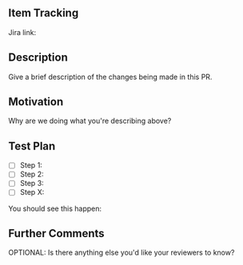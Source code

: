 ## Item Tracking

Jira link:

## Description

Give a brief description of the changes being made in this PR.

## Motivation

Why are we doing what you're describing above?

## Test Plan

- [ ] Step 1:
- [ ] Step 2:
- [ ] Step 3:
- [ ] Step X:

You should see this happen:

## Further Comments

OPTIONAL: Is there anything else you'd like your reviewers to know?
